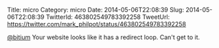 Title: micro
Category: micro
Date: 2014-05-06T22:08:39
Slug: 2014-05-06T22:08:39
TwitterId: 463802549783392258
TweetUrl: https://twitter.com/mark_philpot/status/463802549783392258

[@bitium](https://twitter.com/bitium) Your website looks like it has a redirect loop.  Can't get to it.